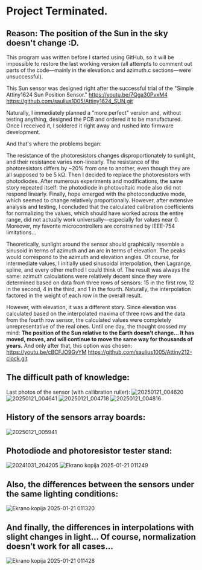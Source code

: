 # Project Terminated. 
## Reason: **The position of the Sun in the sky doesn't change :D.**
This program was written before I started using GitHub, so it will be impossible to restore the last working version (all attempts to comment out parts of the code—mainly in the elevation.c and azimuth.c sections—were unsuccessful).

This Sun sensor was designed right after the successful trial of the "Simple Attiny1624 Sun Position Sensor." 
https://youtu.be/7Qga30PvxM4
https://github.com/saulius1005/Attiny1624_SUN.git

Naturally, I immediately planned a "more perfect" version and, without testing anything, designed the PCB and ordered it to be manufactured. Once I received it, I soldered it right away and rushed into firmware development.

And that's where the problems began:

The resistance of the photoresistors changes disproportionately to sunlight, and their resistance varies non-linearly.
The resistance of the photoresistors differs by ~20% from one to another, even though they are all supposed to be 5 kΩ.
Then I decided to replace the photoresistors with photodiodes.
After numerous experiments and modifications, the same story repeated itself: the photodiode in photovoltaic mode also did not respond linearly. Finally, hope emerged with the photoconductive mode, which seemed to change relatively proportionally. However, after extensive analysis and testing, I concluded that the calculated calibration coefficients for normalizing the values, which should have worked across the entire range, did not actually work universally—especially for values near 0. Moreover, my favorite microcontrollers are constrained by IEEE-754 limitations...

Theoretically, sunlight around the sensor should graphically resemble a sinusoid in terms of azimuth and an arc in terms of elevation. The peaks would correspond to the azimuth and elevation angles. Of course, for intermediate values, I initially used sinusoidal interpolation, then Lagrange, spline, and every other method I could think of. The result was always the same: azimuth calculations were relatively decent since they were determined based on data from three rows of sensors: 15 in the first row, 12 in the second, 4 in the third, and 1 in the fourth. Naturally, the interpolation factored in the weight of each row in the overall result.

However, with elevation, it was a different story. Since elevation was calculated based on the interpolated maxima of three rows and the data from the fourth row sensor, the calculated values were completely unrepresentative of the real ones.
Until one day, the thought crossed my mind: **The position of the Sun relative to the Earth doesn’t change... It has moved, moves, and will continue to move the same way for thousands of years.**
And only after that, this option was chosen:
https://youtu.be/cBCFJO9GvYM
https://github.com/saulius1005/Attiny212-clock.git 


## The difficult path of knowledge:
Last photos of the sensor (with callibration ruller):
![20250121_004620](https://github.com/user-attachments/assets/abd63a0b-1639-4b5b-bb35-5cc4cbeb81de)
![20250121_004641](https://github.com/user-attachments/assets/ff21480b-6ec3-44bd-8ba7-43cfcd1bd032)
![20250121_004718](https://github.com/user-attachments/assets/1eb3f60d-de32-42ed-ac6a-3fdf6c552470)
![20250121_004816](https://github.com/user-attachments/assets/539977ae-721e-4af8-b9be-f1b7b17c39c3)

## History of the sensors array boards:
![20250121_005941](https://github.com/user-attachments/assets/5d71d97c-f19f-457f-96e7-601d026c6ec4)

## Photodiode and photoresistor tester stand:
![20241031_204205](https://github.com/user-attachments/assets/dd5e1c7a-f2db-4b52-a67b-d3b258cdbfe7)
![Ekrano kopija 2025-01-21 011249](https://github.com/user-attachments/assets/f80c25ff-337c-423b-959d-d7cc374680d6)

## Also, the differences between the sensors under the same lighting conditions:
![Ekrano kopija 2025-01-21 011320](https://github.com/user-attachments/assets/5c03c7ba-3f1b-4151-a1b4-dd1b0e175fd0)

## And finally, the differences in interpolations with slight changes in light... Of course, normalization doesn’t work for all cases...
![Ekrano kopija 2025-01-21 011428](https://github.com/user-attachments/assets/e3451865-7eb2-4458-acb3-cbd1e647ad92)


